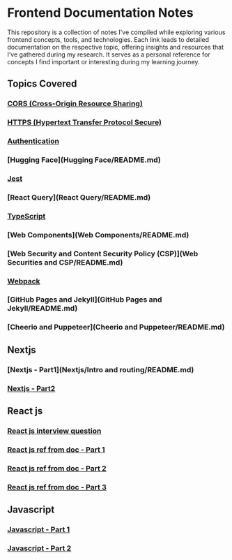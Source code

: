 # Frontend Documentation Notes

This repository is a collection of notes I've compiled while exploring various frontend concepts, tools, and technologies. Each link leads to detailed documentation on the respective topic, offering insights and resources that I’ve gathered during my research. It serves as a personal reference for concepts I find important or interesting during my learning journey.

## Topics Covered

### [CORS (Cross-Origin Resource Sharing)](CORS/README.md)

<!-- Learn about handling cross-origin requests and resolving issues related to CORS policies. -->

### [HTTPS (Hypertext Transfer Protocol Secure)](HTTPS/README.md)

<!-- Understand the importance of HTTPS in securing web communication and best practices for implementation. -->

### [Authentication](Authentication/README.md)

<!-- Explore various authentication mechanisms and how they secure web applications. -->

### [Hugging Face](Hugging Face/README.md)

<!-- Dive into the world of Hugging Face, an advanced AI platform for natural language processing. -->

### [Jest](Jest/README.md)

<!-- Discover how to write tests for your frontend applications using the powerful JavaScript testing framework, Jest. -->

### [React Query](React Query/README.md)

<!-- Learn how React Query simplifies data fetching, caching, and synchronization in React apps. -->

### [TypeScript](Typescript/README.md)

<!-- Enhance your JavaScript code with TypeScript’s static typing for better reliability and scalability. -->

### [Web Components](Web Components/README.md)

<!-- A guide to building reusable and encapsulated components using Web Components. -->

### [Web Security and Content Security Policy (CSP)](Web Securities and CSP/README.md)

<!-- Understand the critical aspects of web security and how CSP can help mitigate attacks. -->

### [Webpack](Webpack/README.md)

<!-- Master the process of bundling and optimizing your assets with Webpack, a powerful module bundler. -->

### [GitHub Pages and Jekyll](GitHub Pages and Jekyll/README.md)

<!-- A comprehensive guide to setting up and deploying static websites using GitHub Pages and Jekyll. -->

### [Cheerio and Puppeteer](Cheerio and Puppeteer/README.md)

## Nextjs

### [Nextjs - Part1](Nextjs/Intro and routing/README.md)

### [Nextjs - Part2](Nextjs/Layout/README.md)

## React js

### [React js interview question](./Interview%20Preparation/Reactjs/)

### [React js ref from doc - Part 1](./Interview%20Preparation/Reactjs-1/)

### [React js ref from doc - Part 2](./Interview%20Preparation/Reactjs-2/)

### [React js ref from doc - Part 3](./Interview%20Preparation/Reactjs-3/)

## Javascript

### [Javascript - Part 1](./Interview%20Preparation/Javascript/)

### [Javascript - Part 2](./Interview%20Preparation/Javascript-1/)

<!-- Comprehensive Guide to Cheerio and Puppeteer -->
